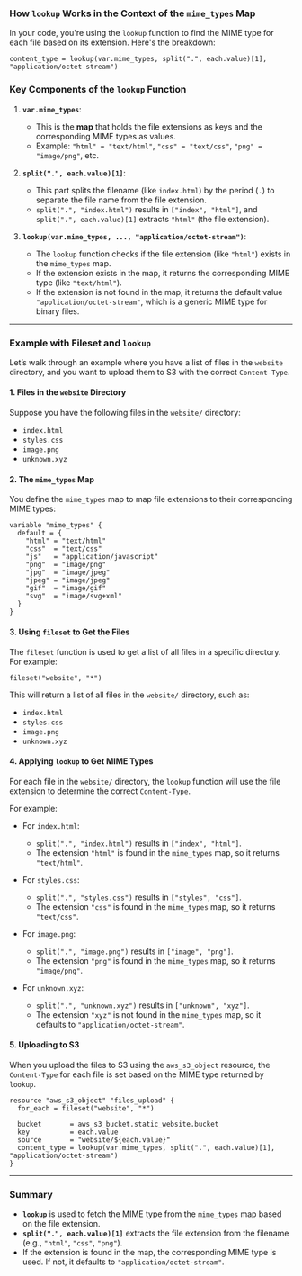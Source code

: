 
### **How `lookup` Works in the Context of the `mime_types` Map**

In your code, you're using the `lookup` function to find the MIME type for each file based on its extension. Here's the breakdown:

```hcl
content_type = lookup(var.mime_types, split(".", each.value)[1], "application/octet-stream")
```

### **Key Components of the `lookup` Function**
1. **`var.mime_types`**: 
   - This is the **map** that holds the file extensions as keys and the corresponding MIME types as values.
   - Example: `"html" = "text/html"`, `"css" = "text/css"`, `"png" = "image/png"`, etc.

2. **`split(".", each.value)[1]`**:
   - This part splits the filename (like `index.html`) by the period (`.`) to separate the file name from the file extension.
   - `split(".", "index.html")` results in `["index", "html"]`, and `split(".", each.value)[1]` extracts `"html"` (the file extension).

3. **`lookup(var.mime_types, ..., "application/octet-stream")`**:
   - The `lookup` function checks if the file extension (like `"html"`) exists in the `mime_types` map.
   - If the extension exists in the map, it returns the corresponding MIME type (like `"text/html"`).
   - If the extension is not found in the map, it returns the default value `"application/octet-stream"`, which is a generic MIME type for binary files.

---

### **Example with Fileset and `lookup`**

Let’s walk through an example where you have a list of files in the `website` directory, and you want to upload them to S3 with the correct `Content-Type`.

#### **1. Files in the `website` Directory**
Suppose you have the following files in the `website/` directory:
- `index.html`
- `styles.css`
- `image.png`
- `unknown.xyz`

#### **2. The `mime_types` Map**
You define the `mime_types` map to map file extensions to their corresponding MIME types:

```hcl
variable "mime_types" {
  default = {
    "html" = "text/html"
    "css"  = "text/css"
    "js"   = "application/javascript"
    "png"  = "image/png"
    "jpg"  = "image/jpeg"
    "jpeg" = "image/jpeg"
    "gif"  = "image/gif"
    "svg"  = "image/svg+xml"
  }
}
```

#### **3. Using `fileset` to Get the Files**
The `fileset` function is used to get a list of all files in a specific directory. For example:
```hcl
fileset("website", "*")
```
This will return a list of all files in the `website/` directory, such as:
- `index.html`
- `styles.css`
- `image.png`
- `unknown.xyz`

#### **4. Applying `lookup` to Get MIME Types**
For each file in the `website/` directory, the `lookup` function will use the file extension to determine the correct `Content-Type`.

For example:
- For `index.html`:
  - `split(".", "index.html")` results in `["index", "html"]`.
  - The extension `"html"` is found in the `mime_types` map, so it returns `"text/html"`.
  
- For `styles.css`:
  - `split(".", "styles.css")` results in `["styles", "css"]`.
  - The extension `"css"` is found in the `mime_types` map, so it returns `"text/css"`.

- For `image.png`:
  - `split(".", "image.png")` results in `["image", "png"]`.
  - The extension `"png"` is found in the `mime_types` map, so it returns `"image/png"`.

- For `unknown.xyz`:
  - `split(".", "unknown.xyz")` results in `["unknown", "xyz"]`.
  - The extension `"xyz"` is not found in the `mime_types` map, so it defaults to `"application/octet-stream"`.

#### **5. Uploading to S3**
When you upload the files to S3 using the `aws_s3_object` resource, the `Content-Type` for each file is set based on the MIME type returned by `lookup`.

```hcl
resource "aws_s3_object" "files_upload" {
  for_each = fileset("website", "*")

  bucket       = aws_s3_bucket.static_website.bucket
  key          = each.value
  source       = "website/${each.value}"
  content_type = lookup(var.mime_types, split(".", each.value)[1], "application/octet-stream")
}
```

---

### **Summary**
- **`lookup`** is used to fetch the MIME type from the `mime_types` map based on the file extension.
- **`split(".", each.value)[1]`** extracts the file extension from the filename (e.g., `"html"`, `"css"`, `"png"`).
- If the extension is found in the map, the corresponding MIME type is used. If not, it defaults to `"application/octet-stream"`.

